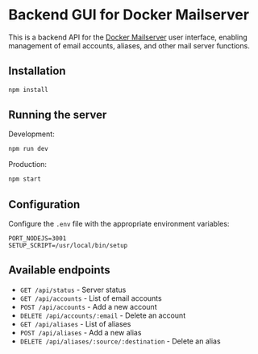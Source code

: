 # Backend GUI for Docker Mailserver

This is a backend API for the [Docker Mailserver](https://github.com/docker-mailserver/docker-mailserver) user interface, enabling management of email accounts, aliases, and other mail server functions.

## Installation

```bash
npm install
```

## Running the server

Development:
```bash
npm run dev
```

Production:
```bash
npm start
```

## Configuration

Configure the `.env` file with the appropriate environment variables:

```
PORT_NODEJS=3001
SETUP_SCRIPT=/usr/local/bin/setup
```

## Available endpoints

- `GET /api/status` - Server status
- `GET /api/accounts` - List of email accounts
- `POST /api/accounts` - Add a new account
- `DELETE /api/accounts/:email` - Delete an account
- `GET /api/aliases` - List of aliases
- `POST /api/aliases` - Add a new alias
- `DELETE /api/aliases/:source/:destination` - Delete an alias

